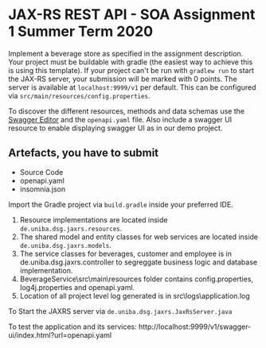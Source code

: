 # JAX-RS REST API - SOA Assignment 1 Summer Term 2020

Implement a beverage store as specified in the assignment description.
Your project must be buildable with gradle (the easiest way to achieve this is using this template).
If your project can't be run with `gradlew run` to start the JAX-RS server, your submission will be marked with 0 points.
The server is available at `localhost:9999/v1` per default. 
This can be configured via `src/main/resources/config.properties`.
 
To discover the different resources, methods and data schemas use the [Swagger Editor](https://editor.swagger.io/#) and the `openapi.yaml` file.
Also include a swagger UI resource to enable displaying swagger UI as in our demo project.

## Artefacts, you have to submit
- Source Code
- openapi.yaml
- insomnia.json

Import the Gradle project via `build.gradle` inside your preferred IDE. 

1. Resource implementations are located inside `de.uniba.dsg.jaxrs.resources`.
2. The shared model and entity classes for web services are located inside `de.uniba.dsg.jaxrs.models`.  
3. The service classes for beverages, customer and employee is in de.uniba.dsg.jaxrs.controller to segreggate business logic and database implementation.
4. BeverageService\src\main\resources folder contains config.properties, log4j.properties and openapi.yaml.
5. Location of all project level log generated is in src\logs\application.log

To Start the JAXRS server via 
`de.uniba.dsg.jaxrs.JaxRsServer.java`

To test the application and its services:
http://localhost:9999/v1/swagger-ui/index.html?url=openapi.yaml
